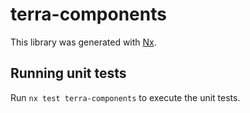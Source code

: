 # terra-components

This library was generated with [Nx](https://nx.dev).

## Running unit tests

Run `nx test terra-components` to execute the unit tests.
